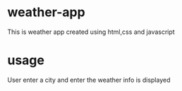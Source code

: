 # weather-app
This is weather app created using html,css and javascript
# usage
User enter a city and enter the weather info is displayed
